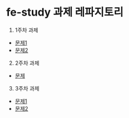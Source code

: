 # fe-study 과제 레파지토리

1. 1주차 과제
- [문제1](https://school.programmers.co.kr/learn/courses/30/lessons/120898?language=javascript)
- [문제2](https://school.programmers.co.kr/learn/courses/30/lessons/120854)

2. 2주차 과제
- [문제](https://school.programmers.co.kr/learn/courses/30/lessons/92334)

3. 3주차 과제
- [문제1](https://school.programmers.co.kr/learn/courses/30/lessons/150370)
- [문제2](https://school.programmers.co.kr/learn/courses/30/lessons/87389)